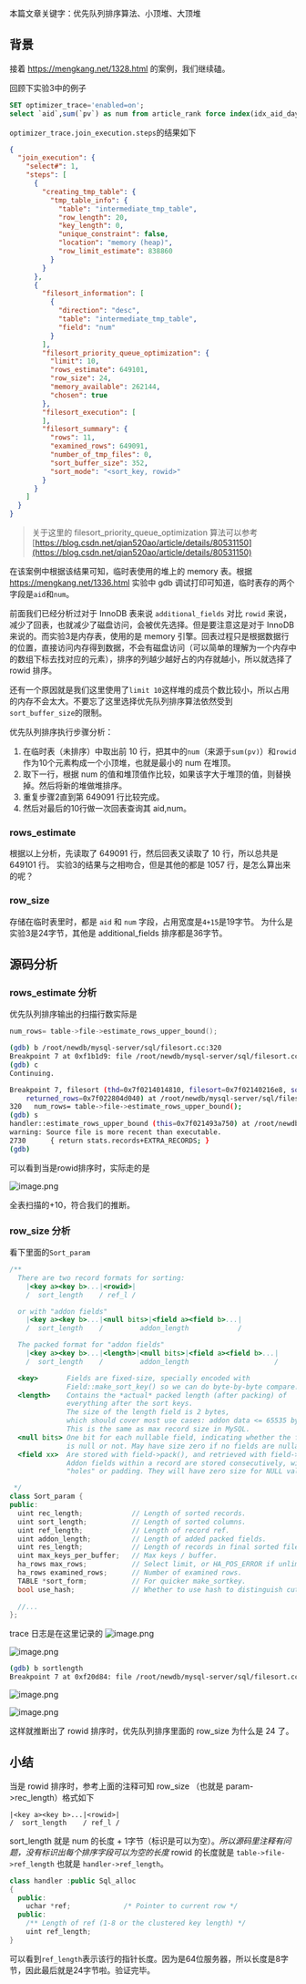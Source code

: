 本篇文章关键字：优先队列排序算法、小顶堆、大顶堆

## 背景

接着 https://mengkang.net/1328.html 的案例，我们继续磕。

回顾下实验3中的例子
```sql
SET optimizer_trace='enabled=on';
select `aid`,sum(`pv`) as num from article_rank force index(idx_aid_day_pv) where `day`>'20181223' group by aid order by num desc limit 10;
```

`optimizer_trace.join_execution.steps`的结果如下

```json
{
  "join_execution": {
    "select#": 1,
    "steps": [
      {
        "creating_tmp_table": {
          "tmp_table_info": {
            "table": "intermediate_tmp_table",
            "row_length": 20,
            "key_length": 0,
            "unique_constraint": false,
            "location": "memory (heap)",
            "row_limit_estimate": 838860
          }
        }
      },
      {
        "filesort_information": [
          {
            "direction": "desc",
            "table": "intermediate_tmp_table",
            "field": "num"
          }
        ],
        "filesort_priority_queue_optimization": {
          "limit": 10,
          "rows_estimate": 649101,
          "row_size": 24,
          "memory_available": 262144,
          "chosen": true
        },
        "filesort_execution": [
        ],
        "filesort_summary": {
          "rows": 11,
          "examined_rows": 649091,
          "number_of_tmp_files": 0,
          "sort_buffer_size": 352,
          "sort_mode": "<sort_key, rowid>"
        }
      }
    ]
  }
}
```

> 关于这里的 filesort_priority_queue_optimization 算法可以参考 [https://blog.csdn.net/qian520ao/article/details/80531150](https://blog.csdn.net/qian520ao/article/details/80531150)

在该案例中根据该结果可知，临时表使用的堆上的 memory 表。根据 https://mengkang.net/1336.html 实验中 gdb 调试打印可知道，临时表存的两个字段是`aid`和`num`。

前面我们已经分析过对于 InnoDB 表来说 `additional_fields` 对比 `rowid` 来说，减少了回表，也就减少了磁盘访问，会被优先选择。但是要注意这是对于 InnoDB 来说的。而实验3是内存表，使用的是 memory 引擎。回表过程只是根据数据行的位置，直接访问内存得到数据，不会有磁盘访问（可以简单的理解为一个内存中的数组下标去找对应的元素），排序的列越少越好占的内存就越小，所以就选择了 rowid 排序。

还有一个原因就是我们这里使用了`limit 10`这样堆的成员个数比较小，所以占用的内存不会太大。不要忘了这里选择优先队列排序算法依然受到`sort_buffer_size`的限制。

优先队列排序执行步骤分析：

1. 在临时表（未排序）中取出前 10 行，把其中的`num`（来源于`sum(pv)`）和`rowid`作为10个元素构成一个小顶堆，也就是最小的 num 在堆顶。
2. 取下一行，根据 num 的值和堆顶值作比较，如果该字大于堆顶的值，则替换掉。然后将新的堆做堆排序。
3. 重复步骤2直到第 649091 行比较完成。
4. 然后对最后的10行做一次回表查询其 aid,num。

### rows_estimate

根据以上分析，先读取了 649091 行，然后回表又读取了 10 行，所以总共是 649101 行。
实验3的结果与之相吻合，但是其他的都是 1057 行，是怎么算出来的呢？

### row_size

存储在临时表里时，都是 `aid` 和 `num` 字段，占用宽度是`4+15`是19字节。
为什么是实验3是24字节，其他是 additional_fields 排序都是36字节。

## 源码分析

### rows_estimate 分析

优先队列排序输出的扫描行数实际是

```cpp
num_rows= table->file->estimate_rows_upper_bound();
```

```bash
(gdb) b /root/newdb/mysql-server/sql/filesort.cc:320
Breakpoint 7 at 0xf1b1d9: file /root/newdb/mysql-server/sql/filesort.cc, line 320.
(gdb) c
Continuing.

Breakpoint 7, filesort (thd=0x7f0214014810, filesort=0x7f02140216e8, sort_positions=false, examined_rows=0x7f022804d050, found_rows=0x7f022804d048,
    returned_rows=0x7f022804d040) at /root/newdb/mysql-server/sql/filesort.cc:320
320	  num_rows= table->file->estimate_rows_upper_bound();
(gdb) s
handler::estimate_rows_upper_bound (this=0x7f021493a750) at /root/newdb/mysql-server/sql/handler.h:2730
warning: Source file is more recent than executable.
2730	  { return stats.records+EXTRA_RECORDS; }
(gdb)
```
可以看到当是rowid排序时，实际走的是

![image.png](https://static.mengkang.net/upload/image/2019/0220/1550649205966317.png)

全表扫描的+10，符合我们的推断。

### row_size 分析

看下里面的`Sort_param`

```cpp
/**
  There are two record formats for sorting:
    |<key a><key b>...|<rowid>|
    /  sort_length    / ref_l /

  or with "addon fields"
    |<key a><key b>...|<null bits>|<field a><field b>...|
    /  sort_length    /         addon_length            /

  The packed format for "addon fields"
    |<key a><key b>...|<length>|<null bits>|<field a><field b>...|
    /  sort_length    /         addon_length                     /

  <key>       Fields are fixed-size, specially encoded with
              Field::make_sort_key() so we can do byte-by-byte compare.
  <length>    Contains the *actual* packed length (after packing) of
              everything after the sort keys.
              The size of the length field is 2 bytes,
              which should cover most use cases: addon data <= 65535 bytes.
              This is the same as max record size in MySQL.
  <null bits> One bit for each nullable field, indicating whether the field
              is null or not. May have size zero if no fields are nullable.
  <field xx>  Are stored with field->pack(), and retrieved with field->unpack().
              Addon fields within a record are stored consecutively, with no
              "holes" or padding. They will have zero size for NULL values.

 */
class Sort_param {
public:
  uint rec_length;            // Length of sorted records.
  uint sort_length;           // Length of sorted columns.
  uint ref_length;            // Length of record ref.
  uint addon_length;          // Length of added packed fields.
  uint res_length;            // Length of records in final sorted file/buffer.
  uint max_keys_per_buffer;   // Max keys / buffer.
  ha_rows max_rows;           // Select limit, or HA_POS_ERROR if unlimited.
  ha_rows examined_rows;      // Number of examined rows.
  TABLE *sort_form;           // For quicker make_sortkey.
  bool use_hash;              // Whether to use hash to distinguish cut JSON
  
  //...
};
```

trace 日志是在这里记录的
![image.png](https://static.mengkang.net/upload/image/2019/0213/1550056319330279.png)

![image.png](https://static.mengkang.net/upload/image/2019/0214/1550127228940404.png)

```bash
(gdb) b sortlength
Breakpoint 7 at 0xf20d84: file /root/newdb/mysql-server/sql/filesort.cc, line 2332.
```

![image.png](https://static.mengkang.net/upload/image/2019/0214/1550145492471143.png)


![image.png](https://static.mengkang.net/upload/image/2019/0215/1550198177726839.png)

这样就推断出了 rowid 排序时，优先队列排序里面的 row_size 为什么是 24 了。

## 小结
 
当是 rowid 排序时，参考上面的注释可知 row_size （也就是 param->rec_length）格式如下
```
|<key a><key b>...|<rowid>|
/  sort_length    / ref_l /
``` 
sort_length 就是 num 的长度 + 1字节（标识是可以为空）。*所以源码里注释有问题，没有标识出每个排序字段可以为空的长度*
rowid 的长度就是 `table->file->ref_length` 也就是 `handler->ref_length`。

```cpp
class handler :public Sql_alloc
{
  public:
    uchar *ref;				/* Pointer to current row */
  public:  
    /** Length of ref (1-8 or the clustered key length) */
    uint ref_length;
}
```

可以看到`ref_length`表示该行的指针长度。因为是64位服务器，所以长度是8字节，因此最后就是24字节啦。验证完毕。